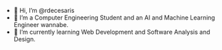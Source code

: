 - 👋 Hi, I’m @rdecesaris
- 👀 I’m a Computer Engineering Student and an AI and Machine Learning Engineer wannabe.
- 🌱 I’m currently learning Web Development and Software Analysis and Design.
